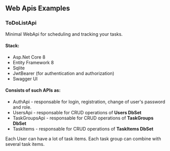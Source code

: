 ## Web Apis Examples
### ToDoListApi
Minimal WebApi for scheduling and tracking your tasks.

#### Stack:
- Asp.Net Core 8
- Entity Framework 8
- Sqlite
- JwtBearer (for authentication and authorization)
- Swagger UI

#### Consists of such APIs as:
- AuthApi - responsable for login, registration, change of user's password and role.
- UsersApi - responsable for CRUD operations of **Users DbSet**
- TaskGroupsApi - responsable for CRUD operations of **TaskGroups DbSet**
- TaskItems - responsable for CRUD operations of **TaskItems DbSet**

Each User can have a lot of task items. Each task group can combine with several task items.


